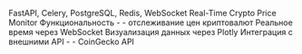 FastAPI, Celery, PostgreSQL, Redis, WebSocket
Real-Time Crypto Price Monitor
Функциональность - - отслеживание цен криптовалют
Реальное время через WebSocket
Визуализация данных через Plotly
Интеграция с внешними API - - CoinGecko API
